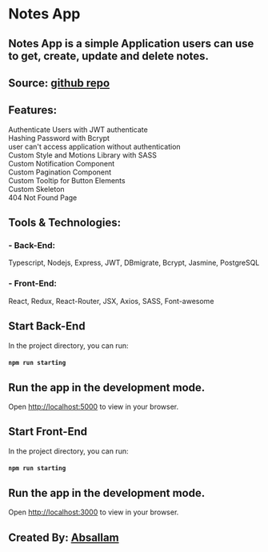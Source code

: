 # Notes App

## Notes App is a simple Application users can use to get, create, update and delete notes. <br/>
## Source: [github repo](https://github.com/MohamedAbsallam/notesapp.git) <br/>

## Features:
Authenticate Users with JWT authenticate <br/>
Hashing Password with Bcrypt <br/>
user can't access application without authentication <br/>
Custom Style and Motions Library with SASS <br/>
Custom Notification Component <br/>
Custom Pagination Component <br/>
Custom Tooltip for Button Elements <br/>
Custom Skeleton <br/>
404 Not Found Page <br/>

## Tools & Technologies:
 ### - Back-End: 
  Typescript, Nodejs, Express, JWT, DBmigrate, Bcrypt, Jasmine, PostgreSQL <br/>
  
### - Front-End:
  React, Redux, React-Router, JSX, Axios, SASS, Font-awesome
  
## Start Back-End

In the project directory, you can run:
#### `npm run starting`

## Run the app in the development mode.
Open [http://localhost:5000](http://localhost:5000) to view in your browser.
 
## Start Front-End

In the project directory, you can run:
#### `npm run starting`

## Run the app in the development mode.
Open [http://localhost:3000](http://localhost:3000) to view in your browser.

## Created By: [Absallam](https://gitub.com/absallam199)
